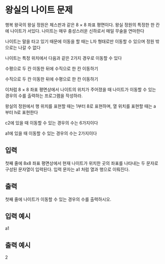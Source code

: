 # 왕실의 나이트 문제
행복 왕국의 왕실 정원은 체스판과 같은 8 × 8 좌표 평면이다. 왕실 정원의 특정한 한 칸에 나이트가 서있다.
나이트는 매우 충성스러운 신하로서 매일 무술을 연마한다

나이트는 말을 타고 있기 때문에 이동을 할 때는 L자 형태로만 이동할 수 있으며 정원 밖으로는 나갈 수 없다

나이트는 특정 위치에서 다음과 같은 2가지 경우로 이동할 수 있다

수평으로 두 칸 이동한 뒤에 수직으로 한 칸 이동하기

수직으로 두 칸 이동한 뒤에 수평으로 한 칸 이동하기

이처럼 8 × 8 좌표 평면상에서 나이트의 위치가 주어졌을 때 나이트가 이동할 수 있는 경우의 수를 출력하는
프로그램을 작성하라. 

왕실의 정원에서 행 위치를 표현할 때는 1부터 8로 표현하며, 열 위치를 표현할 때는
a 부터 h로 표현한다

c2에 있을 때 이동할 수 있는 경우의 수는 6가지이다

a1에 있을 때 이동할 수 있는 경우의 수는 2가지이다

## 입력
첫째 줄에 8x8 좌표 평면상에서 현재 나이트가 위치한 곳의 좌표를 나타내는 두 문자로 구성된 문자열이 입력된다. 입력 문자는 a1 처럼 열과 행으로 이뤄진다.

## 출력
첫째 줄에 나이트가 이동할 수 있는 경우의 수를 출력하시오.

## 입력 예시

a1

## 출력 예시
2